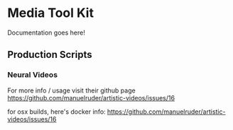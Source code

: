 # Media Tool Kit
Documentation goes here!

## Production Scripts

### Neural Videos
For more info / usage visit their github page
https://github.com/manuelruder/artistic-videos/issues/16

for osx builds, here's docker info: https://github.com/manuelruder/artistic-videos/issues/16
